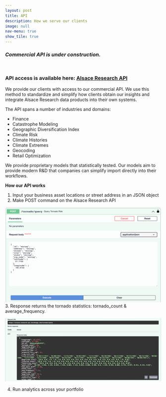 ```yaml
---
layout: post
title: API
description: How we serve our clients
image: null
nav-menu: true
show_tile: true
---
```


### *Commercial API is under construction.*
<br>

### **API access is available here:** [Alsace Research API](https://alsace-research-api.herokuapp.com/docs#/)

We provide our clients with access to our commercial API.  We use this method to standardize and simplify how clients obtain our insights and integrate Alsace Research data products into their own systems.

The API spans a number of industries and domains:
* Finance
* Catastrophe Modeling
* Geographic Diversification Index
* Climate Risk
* Climate Histories
* Climate Extremes 
* Geocoding
* Retail Optimization

We provide proprietary models that statistically tested.  Our models aim to provide modern R&D that companies can simplify import directly into their workflows.


**How our API works**

1. Input your business asset locations or street address in an JSON object
2. Make POST command on the Alsace Research API

![image info](/assets/images/api_input.png)
3. Response returns the tornado statistics: tornado_count & average_frequency.

![image info](/assets/images/api_output.png)

4. Run analytics across your portfolio